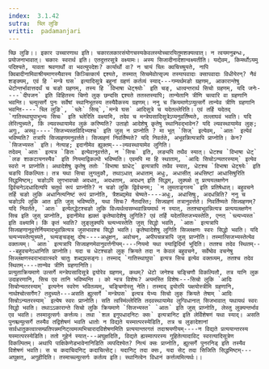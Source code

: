 ```yaml
---
index:  3.1.42
sutra:  च्लि लुङि
vritti:  padamanjari
---
```


	च्छि लुङि।। इकार उच्चारणाथ इति। चकारलकारसंयोगचस्यकेवलस्योच्चारयितुमशक्यत्वात्। न त्वयमनुबन्धः, प्रयोजनाभावात्। चकारः स्वरार्थ इति। एतदुत्तरसूत्रे वक्ष्यामः। अस्य सिजादीनादेशान्वक्ष्यतीति। यद्येवम्, किमर्थोऽयमु पदिश्यते, यावता श्रवणार्थो वा भवत्युपदेशः? कार्यार्थो वा? न चायं च्लिः क्वचिच्श्रुयते, नापि क्विबादीनामिवाश्रीयमाणस्यैवास्य किञ्चित्कार्य द्दश्यते, तस्मात् सिचमेवोत्सृज्य तस्यापवादाः क्सापवादाः विधीयेरन्? नैवं शङ्क्यम्, एवं हि `मन्त्रे घस` इत्यादिसूत्रे बहूनां ग्रहणं कर्तव्यं स्याद्---गम्यर्थमङो ग्रहणम्, आकारान्तेषु धेटोन्तर्भावात्तदर्थं च चङो ग्रहणम्, तस्य हि `विभाषा धेट्श्व्योः` इति चङ्, धात्वन्तरार्थ सिचो ग्रहणम्, यदि जनेः----`दीपजन` इति विहितस्य चिणो लुक् छन्दसि द्दश्यते ततस्तस्यापि; तान्येतानि त्रीणि चत्वारि वा ग्रहणानि भवन्ति। च्ल्युत्सर्गे पुनः सर्वेषां स्थानिभूतस्य तस्यैवैकस्य ग्रहणम्। ननु च क्रियमाणेऽप्युत्सर्गे तान्येव त्रीणि ग्रहणानि भवन्ति----`च्लि लुङि`, `च्लेः` सिच्`,`मन्त्रे घस` आदिसूत्रे च यदेतल्लेरिति। एवं तर्हि यदेतद् `गातिस्थाघुपाभूभ्यः सिचः` इति च्लेरिति वक्ष्यामि, तदेव च मन्त्रेघसादिसूत्रेऽप्यनुवर्तिष्यते, तल्लाघवं भवति। यदि लेरित्युच्यते, किं ल्यवस्थायामेव लुकं करिष्यति? उताहो आदेशेषु कृतेषु स्थानिवद्भावेन? यदि ल्यवस्थायामेव लुक्; अगुः, अस्थुः----`सिजभ्यस्तविदिभ्यश्च` इति जुस् न प्राप्नोति ? मा भूत् `सिज्` इत्येवम्, `आतः` इत्येवं भविष्यति? तत्रापि सिज्ग्रहणमनुवर्त्तते। सिज्ग्रहणं निवर्तिष्यते? यदि निवर्तते, अभूवन्नित्यत्रापि प्राप्नोति। केन? `सिजभ्यस्त` इति। नेत्याह; इदानीमेव ह्युक्तम्---ल्यवस्थायामेव लुगिति।
	तदेवम् `आतः` इत्यत्र `ङितः` इत्येवानुवर्त्तते, न `सिचः` इति, लङ्यपि तथैव स्यात्। धेटश्च `विभाषा धेट्` `लङ शाकटायनस्यैव` इति नियमाद्विकल्पो भविष्यति। एवमपि मा हि स्थाताम्, `आदिः सिचोऽन्यतरस्याम्` इत्येव स्वरो न प्राप्नोति। अथादेशेषु कृतेषु ततोः `विभाषा घ्राधेट्` इत्यत्रापि तथैव स्यात्, धेटश्च `विभाषा धेट्श्व्येः` इति चङपि विकल्पितः। तत्र यथा सिचा लुगलुकौ, तथाऽधात् अधाताम् अधुः, अधासीत् अधसिष्टां आधासिषुरिति सिद्धमिष्टम्; चङोऽपि लुगभावपक्षे अदधत्, अदधताम्, अदधन् इति सिद्धम्, लुक्पक्षे तु प्रत्ययलक्षणेन द्विर्वचनेऽदधादित्यपि चतुर्थ रूपं प्राप्नोति? न चङो लुकि द्विर्वचनम्; `न लुमताङ्गस्य` इति प्रतिषेधात्। बहुवचने तर्हि चङो लुकि अधानित्यनिष्टं रूपं प्राप्नोति, त्रैशब्द्यमेव चेष्यते----अधुः, अधासिषुः, अदधन्निति? ननु च चङोऽपि लुकि आत इति जुस् भविष्यति, यथा सिचः? नैतदस्ति; सिज्ग्रहणं तत्रानुवर्त्तते। निवर्तिष्यते सिज्ग्रहणम्? यदि निवर्तते, `आतः` इत्येतद्धेटश्चङो लुकि विध्यर्थत्वसम्भवान्नियमार्थ न स्यात्, ततश्चाभूवन्नित्यत्र प्रत्ययलक्षणेन सिच इति जुस् प्राप्नोति, इदानीमेव ह्यक्तं कृतेष्वादेशेषु लुगिति? एवं तर्हि यदेतस्तिजभ्यस्तेति, एनत् `च्ल्यभ्यस्त` इति वक्ष्यामि। किं कृतं भवति? लुङ्लुक्यपि च्ल्यभ्यस्तेति जुस् सिद्धो भवति, `आतः` इत्यत्रापि सिज्ग्रहणानुवृत्तेर्नियमादभूवन्नित्यत्र जुसभावश्च सिद्धो भवति। कृतेष्वादेशेषु लुगिति सिज्लक्षणः स्वरः सिद्धो भवति। यदि च्ल्यभ्यस्तेत्युच्यते, च्ल्यङ्चङ्क्षु दोषः----अधुक्षन्, अवोचन्, अपीपचन्नत्रापि जुस् प्राप्नोति। तस्मात्सिजभ्यस्तेत्येव वक्तव्यम्। `आतः` इत्यत्रापि सिज्ग्रहणमेवानुवर्त्तनीयम्----नियमो यथा स्याद्विदिर्मा भूदिति। ततश्च तदेव स्थितम्----बहुवचनेऽधानिति प्राप्नोति। यदा च धेटश्चङो लुक् क्रियते तदा न केवलं बहुवचने, सर्वेष्वेव वचनेषु सिज्लक्षणस्वराभावात्स्वरे चातुः शब्द्यप्रसङ्गः। तस्माद् `गातिस्थाघुपा` इत्यत्र सिच इत्येव वक्तव्यम्, ततश्च तदेव स्थितम्----तान्येव त्रीणि ग्रहणानिति।
	प्रत्युताक्रियमाणे उत्सर्गे मन्त्रेघसादिसूत्रे द्वयोरेव ग्रहणम्, कथम्? धेटो जनेश्च चङ्चिणौ विकल्पितौ, तत्र यानि लुक उदाहरणानि, सिच एव तानि भविष्यन्ति । को न्वत्र विशेषः? अयमस्ति विशेषः---सिचो लुकि `आदिः सिचोन्यतरस्याम्` इत्यनेन स्वरेण भवितव्यम्, चङ्चिणोस्तु नेति। तस्माद् द्वयोरपि पक्षयोस्त्रीमि ग्रहणानि, नार्थश्चोत्सर्गेण? तदुच्यते---असति ह्युत्सर्गे `मन्त्रेघस` इत्यत्र येभ्यः सिचो लुक् क्रियते तेषाम् `आदिः सिचोऽन्यतरस्याम्` इत्येष स्वरः प्राप्नोति। सति त्वस्मिंल्लेरिति तदवस्थायामेव लुग्विधानात् सिजभावात् यथायथं स्वरः सिद्धो भवति। तथाऽऽकारान्ते सिचो लुकि क्रियमाणे `सिजभ्यस्त` `आतः` इति जुस् प्राप्नोति, लेस्तु लुक्यन्तर्भाव एव भवति। तस्मादुत्सर्गः कर्त्तव्यः। तथा `शल इगुपधादनिटः क्सः` इत्यत्रानिट इति लेर्विशेषणं यथा स्याद्। असति पुनश्च्ल्युत्सर्गे तस्यैव तद्विशेषणं भवति धातोः न विद्यते यस्मात्परस्येडिति, तत्र च लुङादेशानां सार्वधातुकत्वात्सम्प्रतिपन्नमनिट्त्वमव्यभिचारादविशेषणमिति प्रत्ययान्तरगतं तदाश्रयणीयम्----न विद्यते प्रत्ययान्तरस्य यस्मात्परस्येडिति। ततो गुहेर्न स्यात्---अघुक्षदिति, विद्यते ह्यस्मात्परस्य गूहितेत्यादाविट् स्वरत्यादिसूत्रेण विकल्पितम्। अथापि पाक्षिकेणेडभावेनानिडिति व्यपदिश्येत? नित्यं क्सः प्राप्नोति, ह्युत्सर्गे पुनरनिड् इति तस्यैव विशेषणं भवति। स च कदाचिदनिट् कदाचित्सेट्। यदानिट् तदा क्सः, यदा सेट् तदा सिजिति सिद्धमिष्टम्---अघुक्षत्, अगुहीदिति। तस्माच्च्ल्युत्सर्गः कर्तव्य इति। स्थानित्वेन विधानं कर्त्तव्यमित्यर्थः।।
